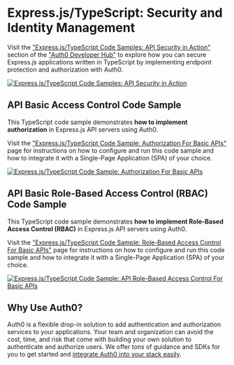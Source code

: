 # Express.js/TypeScript: Security and Identity Management

Visit the ["Express.js/TypeScript Code Samples: API Security in Action"](https://auth0.com/developers/hub/code-samples/api/express-typescript) section of the ["Auth0 Developer Hub"](https://auth0.com/developers/hub) to explore how you can secure Express.js applications written in TypeScript by implementing endpoint protection and authorization with Auth0.

[![Express.js/TypeScript Code Samples: API Security in Action](https://cdn.auth0.com/blog/hub/code-samples/api/express-typescript.png)](https://auth0.com/developers/hub/code-samples/api/express-typescript)

## API Basic Access Control Code Sample

This TypeScript code sample demonstrates **how to implement authorization** in Express.js API servers using Auth0.

Visit the ["Express.js/TypeScript Code Sample: Authorization For Basic APIs"](https://auth0.com/developers/hub/code-samples/api/express-typescript/basic-authorization) page for instructions on how to configure and run this code sample and how to integrate it with a Single-Page Application (SPA) of your choice.

[![Express.js/TypeScript Code Sample: Authorization For Basic APIs](https://cdn.auth0.com/blog/hub/code-samples/api/express-typescript/basic-authorization.png)](https://auth0.com/developers/hub/code-samples/api/express-typescript/basic-authorization)



## API Basic Role-Based Access Control (RBAC) Code Sample

This TypeScript code sample demonstrates **how to implement Role-Based Access Control (RBAC)** in Express.js API servers using Auth0.

Visit the ["Express.js/TypeScript Code Sample: Role-Based Access Control For Basic APIs"](https://auth0.com/developers/hub/code-samples/api/express-typescript/basic-role-based-access-control) page for instructions on how to configure and run this code sample and how to integrate it with a Single-Page Application (SPA) of your choice.

[![Express.js/TypeScript Code Sample: API Role-Based Access Control For Basic APIs](https://cdn.auth0.com/blog/hub/code-samples/api/express-typescript/basic-role-based-access-control.png)](https://auth0.com/developers/hub/code-samples/api/express-typescript/basic-role-based-access-control)



## Why Use Auth0?

Auth0 is a flexible drop-in solution to add authentication and authorization services to your applications. Your team and organization can avoid the cost, time, and risk that come with building your own solution to authenticate and authorize users. We offer tons of guidance and SDKs for you to get started and [integrate Auth0 into your stack easily](https://auth0.com/developers/hub/code-samples/full-stack).